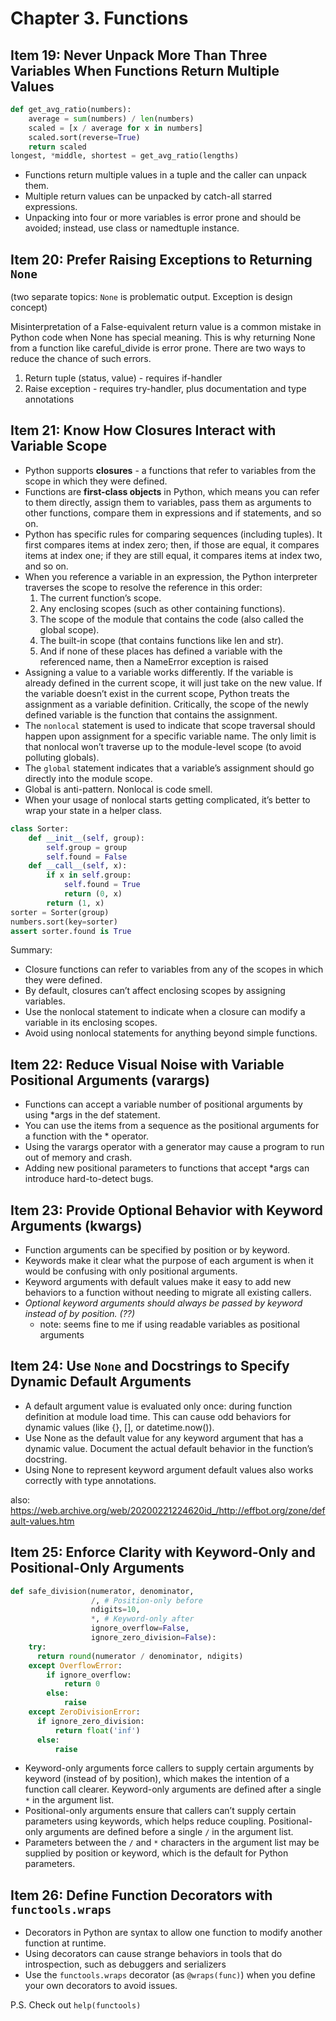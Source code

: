 # Chapter 3. Functions

## Item 19: Never Unpack More Than Three Variables When Functions Return Multiple Values

```python
def get_avg_ratio(numbers):
    average = sum(numbers) / len(numbers)
    scaled = [x / average for x in numbers]
    scaled.sort(reverse=True)
    return scaled
longest, *middle, shortest = get_avg_ratio(lengths)
```

* Functions return multiple values in a tuple and the caller can unpack them.
* Multiple return values can be unpacked by catch-all starred expressions.
* Unpacking into four or more variables is error prone and should be avoided; instead, use class or namedtuple instance.

## Item 20: Prefer Raising Exceptions to Returning `None`

(two separate topics: `None` is problematic output. Exception is design concept)

Misinterpretation of a False-equivalent return value is a common mistake in Python code 
when None has special meaning. This is why returning None from a function like careful_divide is error prone. 
There are two ways to reduce the chance of such errors.

1. Return tuple (status, value) - requires if-handler
2. Raise exception - requires try-handler, plus documentation and type annotations

## Item 21: Know How Closures Interact with Variable Scope


* Python supports **closures** - a functions that refer to variables from the scope in which they were defined.
* Functions are **first-class objects** in Python, which means you can refer to them directly, assign them to variables, 
  pass them as arguments to other functions, compare them in expressions and if statements, and so on.
* Python has specific rules for comparing sequences (including tuples). It first compares items at index zero; 
  then, if those are equal, it compares items at index one; if they are still equal, it compares items at index two, and so on.
* When you reference a variable in an expression, the Python interpreter traverses the scope to resolve the reference in this order:
  1. The current function’s scope.
  2. Any enclosing scopes (such as other containing functions).
  3. The scope of the module that contains the code (also called the global scope).
  4. The built-in scope (that contains functions like len and str).
  5. And if none of these places has defined a variable with the referenced
name, then a NameError exception is raised
* Assigning a value to a variable works differently. If the variable is already defined in the current scope, 
  it will just take on the new value. If the variable doesn’t exist in the current scope, Python treats the assignment 
  as a variable definition. Critically, the scope of the newly defined variable is the function that contains the assignment.
* The `nonlocal` statement is used to indicate that scope traversal should happen upon assignment for a specific variable name. 
The only limit is that nonlocal won’t traverse up to the module-level scope (to avoid polluting globals).
* The `global` statement indicates that a variable’s assignment should go directly into the module scope.
* Global is anti-pattern. Nonlocal is code smell.
* When your usage of nonlocal starts getting complicated, it’s better to wrap your state in a helper class.

```python
class Sorter:
    def __init__(self, group):
        self.group = group
        self.found = False
    def __call__(self, x):
        if x in self.group:
            self.found = True
            return (0, x)
        return (1, x)
sorter = Sorter(group)
numbers.sort(key=sorter)
assert sorter.found is True
```

Summary:
* Closure functions can refer to variables from any of the scopes in which they were defined.
* By default, closures can’t affect enclosing scopes by assigning variables.
* Use the nonlocal statement to indicate when a closure can modify a variable in its enclosing scopes.
* Avoid using nonlocal statements for anything beyond simple functions.


## Item 22: Reduce Visual Noise with Variable Positional Arguments (varargs)

* Functions can accept a variable number of positional arguments by
using *args in the def statement.
* You can use the items from a sequence as the positional arguments
for a function with the * operator.
* Using the varargs operator with a generator may cause a program to run
out of memory and crash.
* Adding new positional parameters to functions that accept *args
can introduce hard-to-detect bugs.

## Item 23: Provide Optional Behavior with Keyword Arguments (kwargs)

* Function arguments can be specified by position or by keyword.
* Keywords make it clear what the purpose of each argument is when
it would be confusing with only positional arguments.
* Keyword arguments with default values make it easy to add new
behaviors to a function without needing to migrate all existing
callers.
* _Optional keyword arguments should always be passed by keyword
instead of by position. (??)_
  * note: seems fine to me if using readable variables as positional arguments


## Item 24: Use `None` and Docstrings to Specify Dynamic Default Arguments

* A default argument value is evaluated only once: during function
definition at module load time. This can cause odd behaviors for
dynamic values (like {}, [], or datetime.now()).
* Use None as the default value for any keyword argument that has a
dynamic value. Document the actual default behavior in the function’s docstring.
* Using None to represent keyword argument default values also
works correctly with type annotations.

also: https://web.archive.org/web/20200221224620id_/http://effbot.org/zone/default-values.htm

## Item 25: Enforce Clarity with Keyword-Only and Positional-Only Arguments

```python
def safe_division(numerator, denominator, 
                  /, # Position-only before
                  ndigits=10,
                  *, # Keyword-only after
                  ignore_overflow=False,
                  ignore_zero_division=False):
    try:
      return round(numerator / denominator, ndigits)
    except OverflowError:
        if ignore_overflow:
            return 0
        else:
            raise
    except ZeroDivisionError:
      if ignore_zero_division:
          return float('inf')
      else:
          raise
```

* Keyword-only arguments force callers to supply certain arguments
by keyword (instead of by position), which makes the intention of a
function call clearer. Keyword-only arguments are defined after a
single `*` in the argument list.
* Positional-only arguments ensure that callers can’t supply
certain parameters using keywords, which helps reduce coupling.
Positional-only arguments are defined before a single `/` in the argument list.
* Parameters between the `/` and `*` characters in the argument list
may be supplied by position or keyword, which is the default for
Python parameters.


## Item 26: Define Function Decorators with `functools.wraps`

* Decorators in Python are syntax to allow one function to modify
another function at runtime.
* Using decorators can cause strange behaviors in tools that do introspection, 
  such as debuggers and serializers
* Use the `functools.wraps` decorator (as `@wraps(func)`) when you define 
your own decorators to avoid issues.

P.S. Check out `help(functools)`